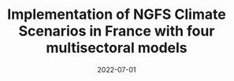 ---
title: "Implementation of NGFS Climate Scenarios in France with four multisectoral models"
collection: publications
category: conferences
permalink: /publication/2022_transition_oecd
date: 2022-07-01
venue: 'OECD Workshops'
paperurl: 'https://www.slideshare.net/OECD_ENV/bboitierseurecooecdworkshopclimatetransitionscenariospdf'
bibtexurl: '/files/bibtex_2022_oecd.bib'
---